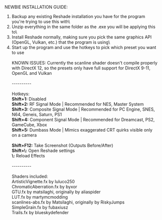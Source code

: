 NEWBIE INSTALLATION GUIDE:
1. Backup any existing Reshade installation you have for the program you're trying to use this with\
2. Unzip everything in the same folder as the .exe you will be applying this to\
3. Install Reshade normally, making sure you pick the same graphics API (OpenGL, Vulkan, etc.) that the program is using\
4. Start up the program and use the hotkeys to pick which preset you want to use\
\
KNOWN ISSUES: Currently the scanline shader doesn't compile properly with DirectX 12, so the presets only have full support for DirectX 9-11, OpenGL and Vulkan\
\
----------\
\
Hotkeys:\
**Shift+1:** Disabled\
**Shift+2:** RF Signal Mode | Recommended for NES, Master System\
**Shift+3:** Composite Signal Mode | Recommended for PC Engine, SNES, N64, Geneis, Saturn, PS1\
**Shift+4:** Component Signal Mode | Recommended for Dreamcast, PS2, GameCube, Xbox\
**Shift+5:** Dumbass Mode | Mimics exaggerated CRT quirks visible only on a camera\
\
**Shift+F12:** Take Screenshot (Outputs Before/After)\
**Shift+\\:** Open Reshade settings\
**\\:** Reload Effects\
\
----------\
\
Shaders included:\
ArtisticVignette.fx by luluco250\
ChromaticAberration.fx by byxor\
GTU.fx by matsilaghi, originally by aliaspider\
LUT.fx by martymcmodding\
scanlines-abs.fx by Matsilaghi, originally by RiskyJumps\
SimpleGrain.fx by fubaxiusz\
Trails.fx by blueskydefender
